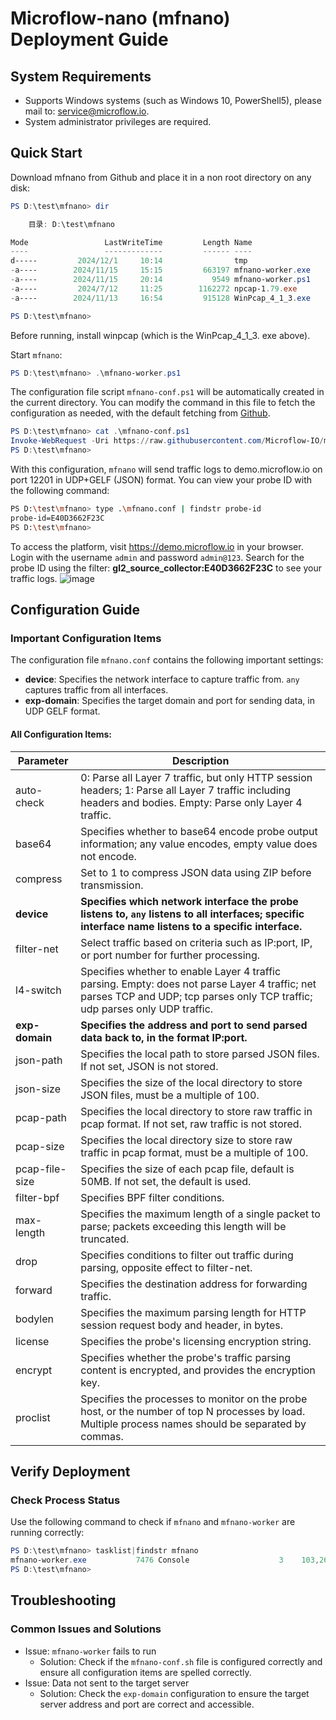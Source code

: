 # Microflow-nano (mfnano) Deployment Guide


## System Requirements

- Supports Windows systems (such as Windows 10, PowerShell5), please mail to: service@microflow.io.
- System administrator privileges are required.

## Quick Start

Download mfnano from Github and place it in a non root directory on any disk:

```powershell
PS D:\test\mfnano> dir

    目录: D:\test\mfnano

Mode                 LastWriteTime         Length Name
----                 -------------         ------ ----
d-----         2024/12/1     10:14                tmp
-a----        2024/11/15     15:15         663197 mfnano-worker.exe
-a----        2024/11/15     20:14           9549 mfnano-worker.ps1
-a----         2024/7/12     11:25        1162272 npcap-1.79.exe
-a----        2024/11/13     16:54         915128 WinPcap_4_1_3.exe

PS D:\test\mfnano>
```

Before running, install winpcap (which is the WinPcap_4_1_3. exe above).

Start `mfnano`:

```powershell
PS D:\test\mfnano> .\mfnano-worker.ps1
```

The configuration file script `mfnano-conf.ps1` will be automatically created in the current directory. You can modify the command in this file to fetch the configuration as needed, with the default fetching from [Github](https://github.com/Microflow-IO/microflow-nano/blob/main/linux/mfnano.conf).

```powershell
PS D:\test\mfnano> cat .\mfnano-conf.ps1
Invoke-WebRequest -Uri https://raw.githubusercontent.com/Microflow-IO/microflow-nano/refs/heads/main/linux/mfnano.conf -OutFile mfnano.conf
PS D:\test\mfnano>
```

With this configuration, `mfnano` will send traffic logs to demo.microflow.io on port 12201 in UDP+GELF (JSON) format. You can view your probe ID with the following command:

```bash
PS D:\test\mfnano> type .\mfnano.conf | findstr probe-id
probe-id=E40D3662F23C
PS D:\test\mfnano>
```

To access the platform, visit https://demo.microflow.io in your browser. Login with the username `admin` and password `admin@123`. Search for the probe ID using the filter: **gl2_source_collector:E40D3662F23C** to see your traffic logs.
![image](https://github.com/user-attachments/assets/c71552f1-c291-495c-b155-1841fa845d7d)



## Configuration Guide

### Important Configuration Items

The configuration file `mfnano.conf` contains the following important settings:

- **device**: Specifies the network interface to capture traffic from. `any` captures traffic from all interfaces.
- **exp-domain**: Specifies the target domain and port for sending data, in UDP GELF format.

#### All Configuration Items:

| Parameter      | Description                                                  |
| -------------- | ------------------------------------------------------------ |
| auto-check     | 0: Parse all Layer 7 traffic, but only HTTP session headers; 1: Parse all Layer 7 traffic including headers and bodies. Empty: Parse only Layer 4 traffic. |
| base64         | Specifies whether to base64 encode probe output information; any value encodes, empty value does not encode. |
| compress       | Set to 1 to compress JSON data using ZIP before transmission. |
| **device**     | **Specifies which network interface the probe listens to, `any` listens to all interfaces; specific interface name listens to a specific interface.** |
| filter-net     | Select traffic based on criteria such as IP:port, IP, or port number for further processing. |
| l4-switch      | Specifies whether to enable Layer 4 traffic parsing. Empty: does not parse Layer 4 traffic; net parses TCP and UDP; tcp parses only TCP traffic; udp parses only UDP traffic. |
| **exp-domain** | **Specifies the address and port to send parsed data back to, in the format IP:port.** |
| json-path      | Specifies the local path to store parsed JSON files. If not set, JSON is not stored. |
| json-size      | Specifies the size of the local directory to store JSON files, must be a multiple of 100. |
| pcap-path      | Specifies the local directory to store raw traffic in pcap format. If not set, raw traffic is not stored. |
| pcap-size      | Specifies the local directory size to store raw traffic in pcap format, must be a multiple of 100. |
| pcap-file-size | Specifies the size of each pcap file, default is 50MB. If not set, the default is used. |
| filter-bpf     | Specifies BPF filter conditions.                             |
| max-length     | Specifies the maximum length of a single packet to parse; packets exceeding this length will be truncated. |
| drop           | Specifies conditions to filter out traffic during parsing, opposite effect to filter-net. |
| forward        | Specifies the destination address for forwarding traffic.    |
| bodylen        | Specifies the maximum parsing length for HTTP session request body and header, in bytes. |
| license        | Specifies the probe's licensing encryption string.           |
| encrypt        | Specifies whether the probe's traffic parsing content is encrypted, and provides the encryption key. |
| proclist       | Specifies the processes to monitor on the probe host, or the number of top N processes by load. Multiple process names should be separated by commas. |

## Verify Deployment

### Check Process Status

Use the following command to check if `mfnano` and `mfnano-worker` are running correctly:

```powershell
PS D:\test\mfnano> tasklist|findstr mfnano
mfnano-worker.exe           7476 Console                    3    103,264 K
PS D:\test\mfnano>
```

## Troubleshooting

### Common Issues and Solutions

- Issue: `mfnano-worker` fails to run
  - Solution: Check if the `mfnano-conf.sh` file is configured correctly and ensure all configuration items are spelled correctly.
- Issue: Data not sent to the target server
  - Solution: Check the `exp-domain` configuration to ensure the target server address and port are correct and accessible.
